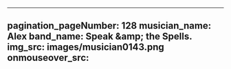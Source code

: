------
pagination_pageNumber: 128
musician_name: Alex
band_name: Speak &amp;amp; the Spells.
img_src: images/musician0143.png
onmouseover_src: 
------